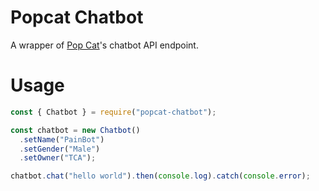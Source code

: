 # Popcat Chatbot

A wrapper of [Pop Cat](https://popcat.xyz)'s chatbot API endpoint.

# Usage

```js
const { Chatbot } = require("popcat-chatbot");

const chatbot = new Chatbot()
  .setName("PainBot")
  .setGender("Male")
  .setOwner("TCA");

chatbot.chat("hello world").then(console.log).catch(console.error);
```
